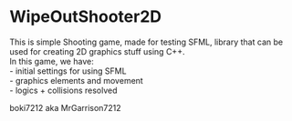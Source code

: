 # WipeOutShooter2D
This is simple Shooting game, made for testing SFML, library that can be used for creating 2D graphics stuff using C++. <br />
In this game, we have:  <br /> - initial settings for using SFML
                      <br /> - graphics elements and movement
                    <br />   - logics + collisions resolved

boki7212 aka MrGarrison7212

